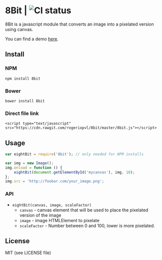 # 8Bit | ![CI status](https://github.com/rogeriopvl/8bit/actions/workflows/test.yml/badge.svg?branch=master)

8Bit is a javascript module that converts an image into a pixelated version using canvas.

You can find a demo [here](https://jsfiddle.net/fLajrmun/2/).

## Install

### NPM

    npm install 8bit

### Bower

    bower install 8bit

### Direct file link

    <script type="text/javascript" src="https://cdn.rawgit.com/rogeriopvl/8bit/master/8bit.js"></script>

## Usage

```javascript
var eightBit = require('8bit'); // only needed for NPM installs

var img = new Image();
img.onload = function () {
    eightBit(document.getElementById('mycanvas'), img, 10);
};
img.src = 'http://foobar.com/your_image.png';
```

### API

- `eightBit(canvas, image, scaleFactor)`
    - `canvas` - canvas element that will be used to place the pixelated version of the image
    - `image` - image HTMLElement to pixelate
    - `scaleFactor` - Number between 0 and 100, lower is more pixelated.

## License

MIT (see LICENSE file)
